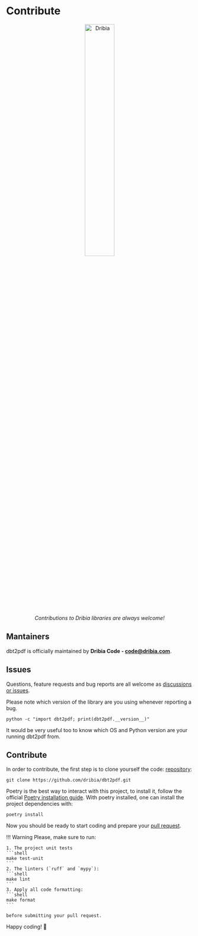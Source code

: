 # Contribute

<p style="text-align: center; padding-bottom: 1rem;">
    <a href="/dbt2pdf">
        <img
            src="../img/logo_dribia_blau_cropped.png"
            alt="Dribia"
            style="display: block; margin-left: auto; margin-right: auto; width: 40%;"
        >
    </a>
</p>

<p style="text-align: center;">
    <em>Contributions to Dribia libraries are always welcome!</em>
</p>

## Mantainers
dbt2pdf is officially maintained by **Dribia Code - <code@dribia.com>**.

## Issues
Questions, feature requests and bug reports are all welcome as [discussions or issues](https://github.com/dribia/dbt2pdf/issues).

Please note which version of the library are you using whenever reporting a bug.
```shell
python -c "import dbt2pdf; print(dbt2pdf.__version__)"
```

It would be very useful too to know which OS and Python version are your running dbt2pdf from.

## Contribute
In order to contribute, the first step is to clone yourself the code:
[repository](https://github.com/dribia/dbt2pdf):
```shell
git clone https://github.com/dribia/dbt2pdf.git
```

Poetry is the best way to interact with this project, to install it, follow the official [Poetry installation guide](https://python-poetry.org/docs/#installation).
With poetry installed, one can install the project dependencies with:
```shell
poetry install
```

Now you should be ready to start coding and prepare your [pull request](https://github.com/dribia/dbt2pdf/pulls).

!!! Warning
    Please, make sure to run:

    1. The project unit tests
    ```shell
    make test-unit
    ```
    2. The linters (`ruff` and `mypy`):
    ```shell
    make lint
    ```
    3. Apply all code formatting:
    ```shell
    make format
    ```

    before submitting your pull request.

Happy coding! 🎉
